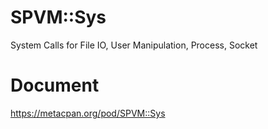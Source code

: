 # SPVM::Sys

System Calls for File IO, User Manipulation, Process, Socket

# Document

https://metacpan.org/pod/SPVM::Sys
